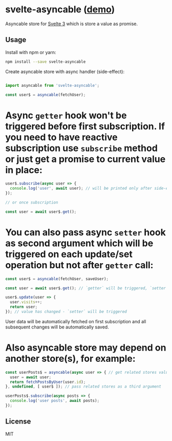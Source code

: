 # svelte-asyncable ([demo]())

Asyncable store for [Svelte 3](https://svelte.dev/) which is store a value as promise.

## Usage

Install with npm or yarn:

```bash
npm install --save svelte-asyncable
```

Create asyncable store with async handler (side-effect):

```javascript

import asyncable from 'svelte-asyncable';

const user$ = asyncable(fetchUser);
```

# Async `getter` hook won't be triggered before first subscription. If you need to have reactive subscription use `subscribe` method or just get a promise to current value in place:

```javascript
user$.subscribe(async user => {
  console.log('user', await user); // will be printed only after side-effect
});

// or once subscription

const user = await user$.get();

```

# You can also pass async `setter` hook as second argument which will be triggered on each update/set operation but not after `getter` call:

```javascript
const user$ = asyncable(fetchUser, saveUser);

const user = await user$.get(); // `getter` will be triggered, `setter` is not

user$.update(user => {
  user.visits++;
  return user;
}); // value has changed - `setter` will be triggered
```

User data will be automatically fetched on first subscription and all subsequent changes will be automatically saved.

# Also asyncable store may depend on another store(s), for example:

```javascript
const userPosts$ = asyncable(async user => { // get related stores values as arguments of `getter` hook
  user = await user;
  return fetchPostsByUser(user.id);
}, undefined, [ user$ ]); // pass related stores as a third argument

userPosts$.subscribe(async posts => {
  console.log('user posts', await posts);
});

```

## License

MIT